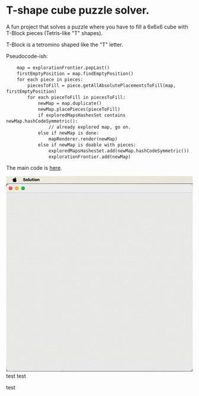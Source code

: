 # T-shape cube puzzle solver.

A fun project that solves a puzzle where you have to fill a 6x6x6 cube with T-Block pieces (Tetris-like "T" shapes).

T-Block is a tetromino shaped like the "T" letter.

Pseudocode-ish:
```while explorationFrontier is not empty:
    map = explorationFrontier.popLast()
    firstEmptyPosition = map.findEmptyPosition()
    for each piece in pieces:
        piecesToFill = piece.getAllAbsolutePlacementsToFill(map, firstEmptyPosition)
        for each pieceToFill in piecesToFill:
            newMap = map.duplicate()
            newMap.placePieces(pieceToFill)
            if exploredMapsHashesSet contains newMap.hashCodeSymmetric():
                // already explored map, go on.
            else if newMap is done:
                mapRenderer.render(newMap)
            else if newMap is doable with pieces:
                exploredMapsHashesSet.add(newMap.hashCodeSymmetric())
                explorationFrontier.add(newMap)

```

The main code is [here](src/com/bogdan/PuzzleSolver.java#L27). 

![Demo](example.gif)
test
test

test